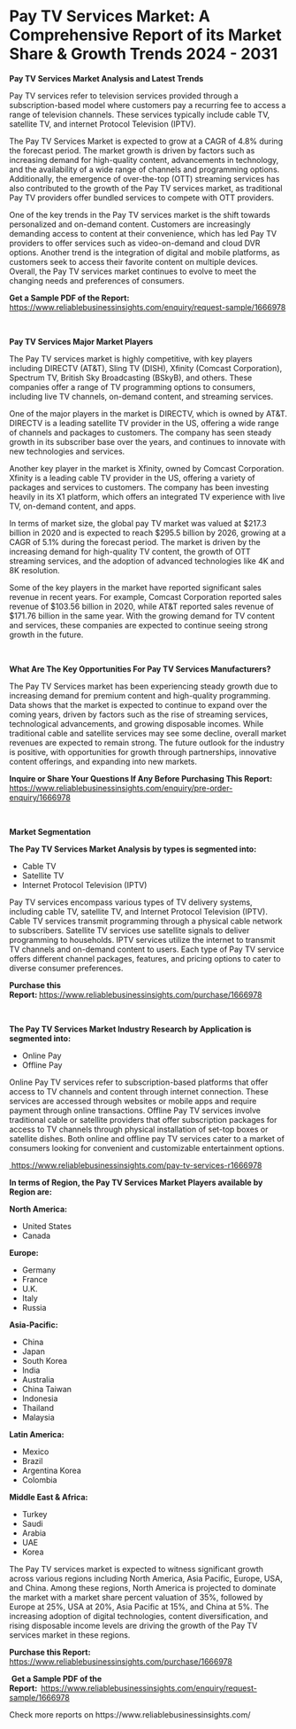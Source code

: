 <p><h1>Pay TV Services Market: A Comprehensive Report of its Market Share & Growth Trends 2024 - 2031</h1></p><p><strong>Pay TV Services Market Analysis and Latest Trends</strong></p>
<p><p>Pay TV services refer to television services provided through a subscription-based model where customers pay a recurring fee to access a range of television channels. These services typically include cable TV, satellite TV, and internet Protocol Television (IPTV).</p><p>The Pay TV Services Market is expected to grow at a CAGR of 4.8% during the forecast period. The market growth is driven by factors such as increasing demand for high-quality content, advancements in technology, and the availability of a wide range of channels and programming options. Additionally, the emergence of over-the-top (OTT) streaming services has also contributed to the growth of the Pay TV services market, as traditional Pay TV providers offer bundled services to compete with OTT providers.</p><p>One of the key trends in the Pay TV services market is the shift towards personalized and on-demand content. Customers are increasingly demanding access to content at their convenience, which has led Pay TV providers to offer services such as video-on-demand and cloud DVR options. Another trend is the integration of digital and mobile platforms, as customers seek to access their favorite content on multiple devices. Overall, the Pay TV services market continues to evolve to meet the changing needs and preferences of consumers.</p></p>
<p><strong>Get a Sample PDF of the Report:&nbsp;</strong> <a href="https://www.reliablebusinessinsights.com/enquiry/request-sample/1666978">https://www.reliablebusinessinsights.com/enquiry/request-sample/1666978</a></p>
<p>&nbsp;</p>
<p><strong>Pay TV Services Major Market Players</strong></p>
<p><p>The Pay TV services market is highly competitive, with key players including DIRECTV (AT&T), Sling TV (DISH), Xfinity (Comcast Corporation), Spectrum TV, British Sky Broadcasting (BSkyB), and others. These companies offer a range of TV programming options to consumers, including live TV channels, on-demand content, and streaming services.</p><p>One of the major players in the market is DIRECTV, which is owned by AT&T. DIRECTV is a leading satellite TV provider in the US, offering a wide range of channels and packages to customers. The company has seen steady growth in its subscriber base over the years, and continues to innovate with new technologies and services.</p><p>Another key player in the market is Xfinity, owned by Comcast Corporation. Xfinity is a leading cable TV provider in the US, offering a variety of packages and services to customers. The company has been investing heavily in its X1 platform, which offers an integrated TV experience with live TV, on-demand content, and apps.</p><p>In terms of market size, the global pay TV market was valued at $217.3 billion in 2020 and is expected to reach $295.5 billion by 2026, growing at a CAGR of 5.1% during the forecast period. The market is driven by the increasing demand for high-quality TV content, the growth of OTT streaming services, and the adoption of advanced technologies like 4K and 8K resolution.</p><p>Some of the key players in the market have reported significant sales revenue in recent years. For example, Comcast Corporation reported sales revenue of $103.56 billion in 2020, while AT&T reported sales revenue of $171.76 billion in the same year. With the growing demand for TV content and services, these companies are expected to continue seeing strong growth in the future.</p></p>
<p>&nbsp;</p>
<p><strong>What Are The Key Opportunities For Pay TV Services Manufacturers?</strong></p>
<p><p>The Pay TV Services market has been experiencing steady growth due to increasing demand for premium content and high-quality programming. Data shows that the market is expected to continue to expand over the coming years, driven by factors such as the rise of streaming services, technological advancements, and growing disposable incomes. While traditional cable and satellite services may see some decline, overall market revenues are expected to remain strong. The future outlook for the industry is positive, with opportunities for growth through partnerships, innovative content offerings, and expanding into new markets.</p></p>
<p><strong>Inquire or Share Your Questions If Any Before Purchasing This Report:</strong> <a href="https://www.reliablebusinessinsights.com/enquiry/pre-order-enquiry/1666978">https://www.reliablebusinessinsights.com/enquiry/pre-order-enquiry/1666978</a></p>
<p>&nbsp;</p>
<p><strong>Market Segmentation</strong></p>
<p><strong>The Pay TV Services Market Analysis by types is segmented into:</strong></p>
<p><ul><li>Cable TV</li><li>Satellite TV</li><li>Internet Protocol Television (IPTV)</li></ul></p>
<p><p>Pay TV services encompass various types of TV delivery systems, including cable TV, satellite TV, and Internet Protocol Television (IPTV). Cable TV services transmit programming through a physical cable network to subscribers. Satellite TV services use satellite signals to deliver programming to households. IPTV services utilize the internet to transmit TV channels and on-demand content to users. Each type of Pay TV service offers different channel packages, features, and pricing options to cater to diverse consumer preferences.</p></p>
<p><strong>Purchase this Report:&nbsp;</strong><a href="https://www.reliablebusinessinsights.com/purchase/1666978">https://www.reliablebusinessinsights.com/purchase/1666978</a></p>
<p>&nbsp;</p>
<p><strong>The Pay TV Services Market Industry Research by Application is segmented into:</strong></p>
<p><ul><li>Online Pay</li><li>Offline Pay</li></ul></p>
<p><p>Online Pay TV services refer to subscription-based platforms that offer access to TV channels and content through internet connection. These services are accessed through websites or mobile apps and require payment through online transactions. Offline Pay TV services involve traditional cable or satellite providers that offer subscription packages for access to TV channels through physical installation of set-top boxes or satellite dishes. Both online and offline pay TV services cater to a market of consumers looking for convenient and customizable entertainment options.</p></p>
<p><a href="https://www.reliablebusinessinsights.com/pay-tv-services-r1666978">&nbsp;https://www.reliablebusinessinsights.com/pay-tv-services-r1666978</a></p>
<p><strong>In terms of Region, the Pay TV Services Market Players available by Region are:</strong></p>
<p>
    <p> <strong> North America: </strong>
        <ul>
            <li>United States</li>
            <li>Canada</li>
        </ul>
        </p> 
    <p> <strong> Europe: </strong>
        <ul>
            <li>Germany</li>
            <li>France</li>
            <li>U.K.</li>
            <li>Italy</li>
            <li>Russia</li>
        </ul>
        </p> 
    <p> <strong> Asia-Pacific: </strong>
        <ul>
            <li>China</li>
            <li>Japan</li>
            <li>South Korea</li>
            <li>India</li>
            <li>Australia</li>
            <li>China Taiwan</li>
            <li>Indonesia</li>
            <li>Thailand</li>
            <li>Malaysia</li>
        </ul>
        </p> 
    <p> <strong> Latin America: </strong>
        <ul>
            <li>Mexico</li>
            <li>Brazil</li>
            <li>Argentina Korea</li>
            <li>Colombia</li>
        </ul>
        </p> 
    <p> <strong> Middle East & Africa: </strong>
        <ul>
            <li>Turkey</li>
            <li>Saudi</li>
            <li>Arabia</li>
            <li>UAE</li>
            <li>Korea</li>
        </ul>
    </p>
    </p>
<p><p>The Pay TV services market is expected to witness significant growth across various regions including North America, Asia Pacific, Europe, USA, and China. Among these regions, North America is projected to dominate the market with a market share percent valuation of 35%, followed by Europe at 25%, USA at 20%, Asia Pacific at 15%, and China at 5%. The increasing adoption of digital technologies, content diversification, and rising disposable income levels are driving the growth of the Pay TV services market in these regions.</p></p>
<p><strong>Purchase this Report: </strong><a href="https://www.reliablebusinessinsights.com/purchase/1666978">https://www.reliablebusinessinsights.com/purchase/1666978</a></p>
<p>&nbsp;<strong>Get a Sample PDF of the Report:&nbsp;&nbsp;</strong><a href="https://www.reliablebusinessinsights.com/enquiry/request-sample/1666978">https://www.reliablebusinessinsights.com/enquiry/request-sample/1666978</a></p>
<p><strong></strong></p>
<p>Check more reports on https://www.reliablebusinessinsights.com/</p>